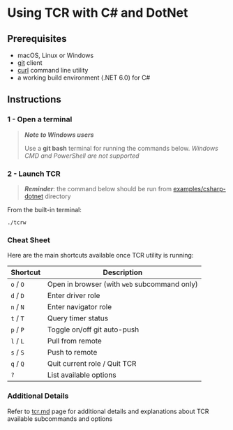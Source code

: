 # Using TCR with C# and DotNet

## Prerequisites

- macOS, Linux or Windows
- [git](https://git-scm.com/) client
- [curl](https://curl.se/download.html) command line utility
- a working build environment (.NET 6.0) for C#

## Instructions

### 1 - Open a terminal

> ***Note to Windows users***
>
> Use a **git bash** terminal for running the commands below.
> _Windows CMD and PowerShell are not supported_

### 2 - Launch TCR

> ***Reminder***: the command below should be run from
> [examples/csharp-dotnet](.)
> directory

From the built-in terminal:

```shell
./tcrw
```

### Cheat Sheet

Here are the main shortcuts available once TCR utility is running:

| Shortcut  | Description                                  |
|-----------|----------------------------------------------|
| `o` / `O` | Open in browser (with `web` subcommand only) |
| `d` / `D` | Enter driver role                            |
| `n` / `N` | Enter navigator role                         |
| `t` / `T` | Query timer status                           |
| `p` / `P` | Toggle on/off git auto-push                  |
| `l` / `L` | Pull from remote                             |
| `s` / `S` | Push to remote                               |
| `q` / `Q` | Quit current role / Quit TCR                 |
| `?`       | List available options                       |

### Additional Details

Refer to [tcr.md](../../doc/tcr.md) page for additional details and explanations about TCR
available subcommands and options
